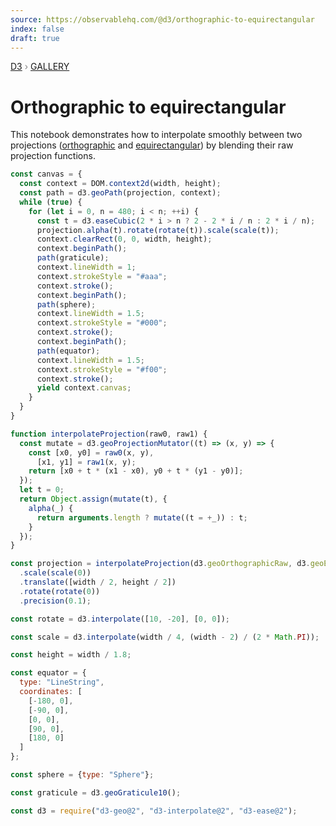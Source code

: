 ```yaml
---
source: https://observablehq.com/@d3/orthographic-to-equirectangular
index: false
draft: true
---
```


<div style="color: grey; font: 13px/25.5px var(--sans-serif); text-transform: uppercase;"><h1 style="display: none;">Orthographic to equirectangular</h1><a href="https://d3js.org/">D3</a> › <a href="/@d3/gallery">Gallery</a></div>

# Orthographic to equirectangular

This notebook demonstrates how to interpolate smoothly between two projections ([orthographic](/@d3/orthographic) and [equirectangular](/@d3/equirectangular)) by blending their raw projection functions.

```js echo
const canvas = {
  const context = DOM.context2d(width, height);
  const path = d3.geoPath(projection, context);
  while (true) {
    for (let i = 0, n = 480; i < n; ++i) {
      const t = d3.easeCubic(2 * i > n ? 2 - 2 * i / n : 2 * i / n);
      projection.alpha(t).rotate(rotate(t)).scale(scale(t));
      context.clearRect(0, 0, width, height);
      context.beginPath();
      path(graticule);
      context.lineWidth = 1;
      context.strokeStyle = "#aaa";
      context.stroke();
      context.beginPath();
      path(sphere);
      context.lineWidth = 1.5;
      context.strokeStyle = "#000";
      context.stroke();
      context.beginPath();
      path(equator);
      context.lineWidth = 1.5;
      context.strokeStyle = "#f00";
      context.stroke();
      yield context.canvas;
    }
  }
}
```

```js echo
function interpolateProjection(raw0, raw1) {
  const mutate = d3.geoProjectionMutator((t) => (x, y) => {
    const [x0, y0] = raw0(x, y),
      [x1, y1] = raw1(x, y);
    return [x0 + t * (x1 - x0), y0 + t * (y1 - y0)];
  });
  let t = 0;
  return Object.assign(mutate(t), {
    alpha(_) {
      return arguments.length ? mutate((t = +_)) : t;
    }
  });
}
```

```js echo
const projection = interpolateProjection(d3.geoOrthographicRaw, d3.geoEquirectangularRaw)
  .scale(scale(0))
  .translate([width / 2, height / 2])
  .rotate(rotate(0))
  .precision(0.1);
```

```js echo
const rotate = d3.interpolate([10, -20], [0, 0]);
```

```js echo
const scale = d3.interpolate(width / 4, (width - 2) / (2 * Math.PI));
```

```js echo
const height = width / 1.8;
```

```js echo
const equator = {
  type: "LineString",
  coordinates: [
    [-180, 0],
    [-90, 0],
    [0, 0],
    [90, 0],
    [180, 0]
  ]
};
```

```js echo
const sphere = {type: "Sphere"};
```

```js echo
const graticule = d3.geoGraticule10();
```

```js echo
const d3 = require("d3-geo@2", "d3-interpolate@2", "d3-ease@2");
```
